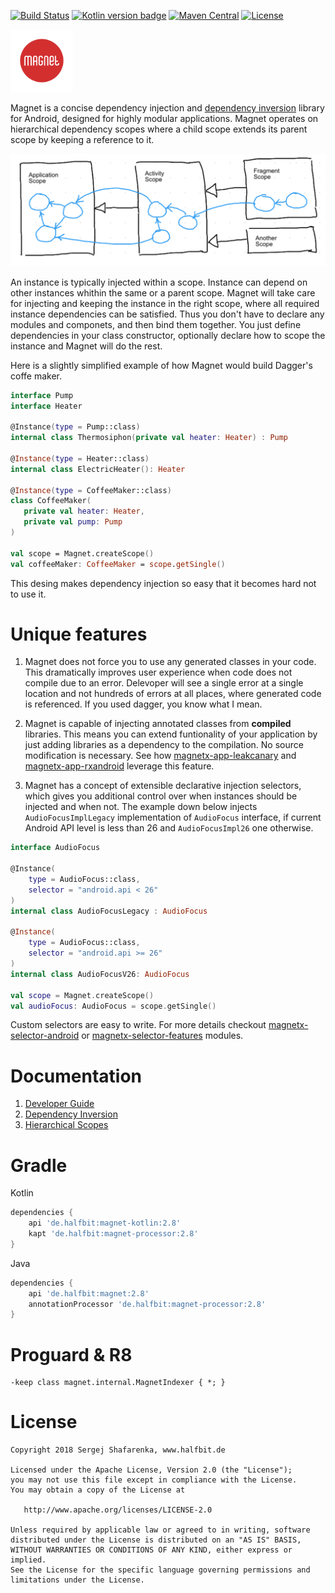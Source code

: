 [![Build Status](https://travis-ci.org/beworker/magnet.svg?branch=master)](https://travis-ci.org/beworker/magnet)
[![Kotlin version badge](https://img.shields.io/badge/kotlin-1.3.0-blue.svg)](http://kotlinlang.org/)
[![Maven Central](http://img.shields.io/maven-central/v/de.halfbit/magnet.svg)](http://search.maven.org/#search%7Cga%7C1%7Cg%3A%22de.halfbit%22%20a%3A%22magnet%22)
[![License](https://img.shields.io/badge/License-Apache%202.0-blue.svg)](http://www.apache.org/licenses/LICENSE-2.0)

<img src="documentation/images/magnet.png" width="100" />
<hr1> 

Magnet is a concise dependency injection and [dependency inversion][1] library for Android, designed for highly modular applications. Magnet operates on hierarchical dependency scopes where a child scope extends its parent scope by keeping a reference to it.

<img src="documentation/images/scopes.png" width="680" />

An instance is typically injected within a scope. Instance can depend on other instances whithin the same or a parent scope. Magnet will take care for injecting and keeping the instance in the right scope, where all required instance dependencies can be satisfied. Thus you don't have to declare any modules and componets, and then bind them together. You just define dependencies in your class constructor, optionally declare how to scope the instance and Magnet will do the rest. 

Here is a slightly simplified example of how Magnet would build Dagger's coffe maker.

```kotlin
interface Pump
interface Heater

@Instance(type = Pump::class)
internal class Thermosiphon(private val heater: Heater) : Pump

@Instance(type = Heater::class)
internal class ElectricHeater(): Heater

@Instance(type = CoffeeMaker::class)
class CoffeeMaker(
   private val heater: Heater,
   private val pump: Pump
)

val scope = Magnet.createScope()
val coffeeMaker: CoffeeMaker = scope.getSingle()
```

This desing makes dependency injection so easy that it becomes hard not to use it.

# Unique features

1. Magnet does not force you to use any generated classes in your code. This dramatically improves user experience when code does not compile due to an error. Delevoper will see a single error at a single location and not hundreds of errors at all places, where generated code is referenced. If you used dagger, you know what I mean. 

2. Magnet is capable of injecting annotated classes from **compiled** libraries. This means you can extend funtionality of your application by just adding libraries as a dependency to the compilation. No source modification is necessary. See how [magnetx-app-leakcanary](magnet-extensions/magnetx-app-leakcanary) and [magnetx-app-rxandroid](magnet-extensions/magnetx-app-rxandroid) leverage this feature.

3. Magnet has a concept of extensible declarative injection selectors, which gives you additional control over when instances should be injected and when not. The example down below injects `AudioFocusImplLegacy` implementation of `AudioFocus` interface, if current Android API level is less than 26 and `AudioFocusImpl26` one otherwise.

```kotlin
interface AudioFocus

@Instance(
    type = AudioFocus::class,
    selector = "android.api < 26"
)
internal class AudioFocusLegacy : AudioFocus

@Instance(
    type = AudioFocus::class,
    selector = "android.api >= 26"
)
internal class AudioFocusV26: AudioFocus

val scope = Magnet.createScope()
val audioFocus: AudioFocus = scope.getSingle()
```

Custom selectors are easy to write. For more details checkout [magnetx-selector-android](magnet-extensions/magnetx-selector-android) or [magnetx-selector-features](magnet-extensions/magnetx-selector-features) modules.

# Documentation

1. [Developer Guide](https://www.halfbit.de/magnet/developer-guide/)
2. [Dependency Inversion][1]
3. [Hierarchical Scopes][2]

# Gradle

Kotlin
```gradle
dependencies {
    api 'de.halfbit:magnet-kotlin:2.8'
    kapt 'de.halfbit:magnet-processor:2.8'
}
```

Java
```gradle
dependencies {
    api 'de.halfbit:magnet:2.8'
    annotationProcessor 'de.halfbit:magnet-processor:2.8'
}
```

# Proguard & R8
```proguard 
-keep class magnet.internal.MagnetIndexer { *; }
```

# License
```
Copyright 2018 Sergej Shafarenka, www.halfbit.de

Licensed under the Apache License, Version 2.0 (the "License");
you may not use this file except in compliance with the License.
You may obtain a copy of the License at

   http://www.apache.org/licenses/LICENSE-2.0

Unless required by applicable law or agreed to in writing, software
distributed under the License is distributed on an "AS IS" BASIS,
WITHOUT WARRANTIES OR CONDITIONS OF ANY KIND, either express or implied.
See the License for the specific language governing permissions and
limitations under the License.
```

[1]: https://github.com/beworker/magnet/wiki/Dependency-inversion
[2]: https://github.com/beworker/magnet/wiki/Dependency-auto-scoping
